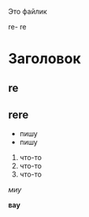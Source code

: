 Это файлик 

re- re

# Заголовок

## re

## rere

- пишу
- пишу

1. что-то
2. что-то
3. что-то
 
*миу*

**вау**
